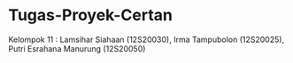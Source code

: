 # Tugas-Proyek-Certan
Kelompok 11 : Lamsihar Siahaan (12S20030), Irma Tampubolon (12S20025), Putri Esrahana Manurung (12S20050)
